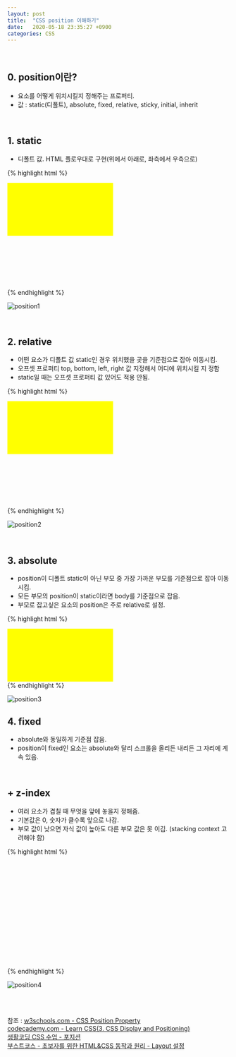 ```yaml
---
layout: post
title:  "CSS position 이해하기"
date:   2020-05-18 23:35:27 +0900
categories: CSS
---
```


## 0. position이란?
- 요소를 어떻게 위치시킬지 정해주는 프로퍼티.
- 값 : static(디폴트), absolute, fixed, relative, sticky, initial, inherit

<br/>

## 1. static
- 디폴트 값. HTML 플로우대로 구현(위에서 아래로, 좌측에서 우측으로)

{% highlight html %}
<head>
<style>
    .box1 {
        background-color: yellow;
        width: 120px;
        height: 120px;
    }

    .box2 {
        background-color: blue;
        width: 120px;
        height: 120px;
    }
</style>
<body>
<div class="box1"></div>
<div class="box2"></div>
</body>
</head>
{% endhighlight %}

![position1](https://eungang3.github.io/sue-is-programming/assets/position1.jpg)

<br/>

## 2. relative
- 어떤 요소가 디폴트 값 static인 경우 위치했을 곳을 기준점으로 잡아 이동시킴.
- 오프셋 프로퍼티 top, bottom, left, right 값 지정해서 어디에 위치시킬 지 정함
- static일 때는 오프셋 프로퍼티 값 있어도 적용 안됨.

{% highlight html %}
<head>
<style>
    .box1 {
        background-color: yellow;
        width: 240px;
        height: 120px;
    }

    .box2 {
        background-color: blue;
        width: 240px;
        height: 120px;
        position: relative;
        top: 40px; /* static이면 위치했을 곳 상단에서 40px 떨어진 곳에 위치 */
        left: 50px; /* static이면 위치했을 곳 좌측에서 50px 떨어진 곳에 위치 */
    }
</style>
<body>
<div class="box1"></div>
<div class="box2"></div>
</body>
</head>
{% endhighlight %}

![position2](https://eungang3.github.io/sue-is-programming/assets/position2.jpg)

<br/>

## 3. absolute
- position이 디폴트 static이 아닌 부모 중 가장 가까운 부모를 기준점으로 잡아 이동시킴. 
- 모든 부모의 position이 static이라면 body를 기준점으로 잡음.
- 부모로 잡고싶은 요소의 position은 주로 relative로 설정.

{% highlight html %}
<head>
<style>
    .parent {
        background-color: yellow;
        width: 240px;
        height: 120px;
        position: relative; /* .child의 기준점이 됨 */
    }

    .child {
        background-color: blue;
        width: 240px;
        height: 120px;
        position: absolute;
        top: 40px; /* .parent div의 상단에서 40px 떨어진 곳에 위치 */
        left: 50px; /* .parent div의 좌측에서 50px 떨어진 곳에 위치 */
    }
</style>
<body>
<div class="parent">
    <div class="child"></div>
</div>

</body>
</head>
{% endhighlight %}

![position3](https://eungang3.github.io/sue-is-programming/assets/position3.jpg)

## 4. fixed
- absolute와 동일하게 기준점 잡음. 
- position이 fixed인 요소는 absolute와 달리 스크롤을 올리든 내리든 그 자리에 계속 있음.

<br/>

## + z-index
- 여러 요소가 겹칠 때 무엇을 앞에 놓을지 정해줌.
- 기본값은 0, 숫자가 클수록 앞으로 나감.
- 부모 값이 낮으면 자식 값이 높아도 다른 부모 값은 못 이김. (stacking context 고려해야 함)

{% highlight html %}
<head>
<style>
div {
  width: 240px;
  height: 120px;
}

.parent1 {
  background-color: yellow;
  position: relative;
  z-index: 1;
}

.parent2 {
  position: relative;
  background-color: green;
  position: relative;
  z-index: 2;
}

.child1{
  position: absolute;
  background-color: blue;
  width: 120px;
  height: 120px;
  top: 30px;
  left: 50px;
  /* z-index: 3;이라도 부모가 1이라서 맨 위에 올라오지 않음*/
}

.child2{
  position: absolute;
  background-color: red;
  width: 120px;
  height: 120px;
  top: -30px;
  left: 70px;
}
</style>
</head>

<body>
<div class="parent1">
 <div class="child1">
 </div>
</div>

<div class="parent2">
<div class="child2">
 </div>
</div>
</body>
{% endhighlight %}

![position4](https://eungang3.github.io/sue-is-programming/assets/position4.jpg)

<br/><br/>

참조 : [w3schools.com - CSS Position Property](https://www.w3schools.com/cssref/pr_class_position.asp)<br/>
[codecademy.com - Learn CSS(3. CSS Display and Positioning)](https://www.codecademy.com/learn/learn-css)<br/>
[생활코딩 CSS 수업 - 포지션](https://opentutorials.org/course/2418/13414)<br/>
[부스트코스 - 초보자를 위한 HTML&CSS 동작과 원리 - Layout 설정](https://www.edwith.org/htmlcss/lecture/16616/)